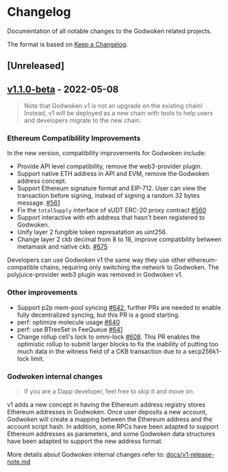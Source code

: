 # Changelog
Documentation of all notable changes to the Godwoken related projects.

The format is based on [Keep a Changelog](https://keepachangelog.com).


## [Unreleased]

## [v1.1.0-beta](https://github.com/nervosnetwork/godwoken-docker-prebuilds/pkgs/container/godwoken-prebuilds/21567994?tag=v1.1.0-beta) - 2022-05-08

> Note that Godwoken v1 is not an upgrade on the existing chain! Instead, v1 will be deployed as a new chain with tools to help users and developers migrate to the new chain.

### Ethereum Compatiblility Improvements

In the new version, compatibility improvements for Godwoken include:

- Provide API level 
compatibility, remove the web3-provider plugin.
- Support native ETH address in API and EVM, remove the Godwoken address concept.
- Support Ethereum signature format and EIP-712. User can view the transaction before signing, instead of signing a random 32 bytes message. [#561](https://github.com/nervosnetwork/godwoken/pull/561)
- Fix the `totalSupply` interface of sUDT ERC-20 proxy contract [#560](https://github.com/nervosnetwork/godwoken/pull/560)
- Support interactive with eth address that hasn't been registered to Godwoken.
- Unify layer 2 fungible token represatation as uint256.
- Change layer 2 ckb decimal from 8 to 18, improve compatibility between metamask and native ckb. [#675](https://github.com/nervosnetwork/godwoken/pull/675)

Developers can use Godwoken v1 the same way they use other ethereum-compatible chains, requiring only switching the network to Godwoken. The polyjuice-provider web3 plugin was removed in Godwoken v1.

### Other improvements

- Support p2p mem-pool syncing [#642](https://github.com/nervosnetwork/godwoken/pull/642), further PRs are needed to enable fully decentralized syncing, but this PR is a good starting.
- perf: optimize molecule usage [#640](https://github.com/nervosnetwork/godwoken/pull/640)
- perf: use BTreeSet in FeeQueue [#641](https://github.com/nervosnetwork/godwoken/pull/641)
- Change rollup cell's lock to omni-lock [#608](https://github.com/nervosnetwork/godwoken/pull/608). This PR enables the optimistic rollup to submit larger blocks to fix the inability of putting too much data in the witness field of a CKB transaction due to a secp256k1-lock limit.

### Godwoken internal changes

> If you are a Dapp developer, feel free to skip it and move on.

v1 adds a new concept in having the Ethereum address registry stores Ethereum addresses in Godwoken. Once user deposits a new account, Godwoken will create a mapping between the Ethereum address and the account script hash. In addition, some RPCs have been adapted to support Ethereum addresses as parameters, and some Godwoken data structures have been adapted to support the new address format.

More details about Godwoken internal changes refer to: [docs/v1-release-note.md](https://github.com/nervosnetwork/godwoken/blob/develop/docs/v1-release-note.md)
